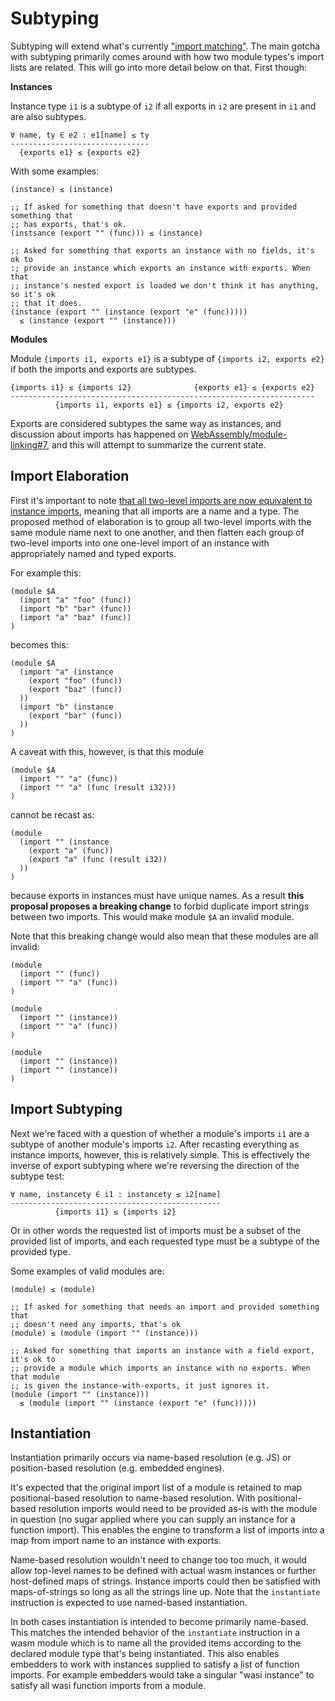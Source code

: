 # Subtyping

Subtyping will extend what's currently ["import
matching"](https://webassembly.github.io/spec/core/exec/modules.html#import-matching).
The main gotcha with subtyping primarily comes around with how two module
types's import lists are related. This will go into more detail below on that.
First though:

**Instances**

Instance type `i1` is a subtype of `i2` if all exports in `i2` are present in
`i1` and are also subtypes.

```
∀ name, ty ∈ e2 : e1[name] ≤ ty
-------------------------------
  {exports e1} ≤ {exports e2}
```

With some examples:

```wasm
(instance) ≤ (instance)

;; If asked for something that doesn't have exports and provided something that
;; has exports, that's ok.
(instsance (export "" (func))) ≤ (instance)

;; Asked for something that exports an instance with no fields, it's ok to
:; provide an instance which exports an instance with exports. When that
;; instance's nested export is loaded we don't think it has anything, so it's ok
;; that it does.
(instance (export "" (instance (export "e" (func)))))
  ≤ (instance (export "" (instance)))
```

**Modules**

Module `{imports i1, exports e1}` is a subtype of `{imports i2, exports e2}` if
both the imports and exports are subtypes.

```
{imports i1} ≤ {imports i2}              {exports e1} ≤ {exports e2}
--------------------------------------------------------------------
          {imports i1, exports e1} ≤ {imports i2, exports e2}
```

Exports are considered subtypes the same way as instances, and discussion about
imports has happened on
[WebAssembly/module-linking#7](https://github.com/WebAssembly/module-linking/issues/7),
and this will attempt to summarize the current state.

## Import Elaboration

First it's important to note [that all two-level imports are now equivalent to
instance imports](./Explainer.md#instance-imports-and-aliases), meaning that all
imports are a name and a type. The proposed method of elaboration is to group
all two-level imports with the same module name next to one another, and then
flatten each group of two-level imports into one one-level import of an
instance with appropriately named and typed exports.

For example this:

```wasm
(module $A
  (import "a" "foo" (func))
  (import "b" "bar" (func))
  (import "a" "baz" (func))
)
```

becomes this:

```wasm
(module $A
  (import "a" (instance
    (export "foo" (func))
    (export "baz" (func))
  ))
  (import "b" (instance
    (export "bar" (func))
  ))
)
```

A caveat with this, however, is that this module

```wasm
(module $A
  (import "" "a" (func))
  (import "" "a" (func (result i32)))
)
```

cannot be recast as:

```wasm
(module
  (import "" (instance
    (export "a" (func))
    (export "a" (func (result i32))
  ))
)
```

because exports in instances must have unique names. As a result **this proposal
proposes a breaking change** to forbid duplicate import strings between two
imports. This would make module `$A` an invalid module.

Note that this breaking change would also mean that these modules are all
invalid:

```wasm
(module
  (import "" (func))
  (import "" "a" (func))
)

(module
  (import "" (instance))
  (import "" "a" (func))
)

(module
  (import "" (instance))
  (import "" (instance))
)
```

## Import Subtyping

Next we're faced with a question of whether a module's imports `i1` are a
subtype of another module's imports `i2`. After recasting everything as instance
imports, however, this is relatively simple. This is effectively the inverse of
export subtyping where we're reversing the direction of the subtype test:

```
∀ name, instancety ∈ i1 : instancety ≤ i2[name]
-----------------------------------------------
          {imports i1} ≤ {imports i2}
```

Or in other words the requested list of imports must be a subset of the provided
list of imports, and each requested type must be a subtype of the provided type.

Some examples of valid modules are:

```wasm
(module) ≤ (module)

;; If asked for something that needs an import and provided something that
;; doesn't need any imports, that's ok
(module) ≤ (module (import "" (instance)))

;; Asked for something that imports an instance with a field export, it's ok to
;; provide a module which imports an instance with no exports. When that module
;; is given the instance-with-exports, it just ignores it.
(module (import "" (instance)))
  ≤ (module (import "" (instance (export "e" (func)))))
```

## Instantiation

Instantiation primarily occurs via name-based resolution (e.g. JS) or
position-based resolution (e.g. embedded engines).

It's expected that the original import list of a module is retained to map
positional-based resolution to name-based resolution. With positional-based
resolution imports would need to be provided as-is with the module in question
(no sugar applied where you can supply an instance for a function import). This
enables the engine to transform a list of imports into a map from import name to
an instance with exports.

Name-based resolution wouldn't need to change too too much, it would allow
top-level names to be defined with actual wasm instances or further host-defined
maps of strings. Instance imports could then be satisfied with maps-of-strings
so long as all the strings line up. Note that the `instantiate` instruction is
expected to use named-based instantiation.

In both cases instantiation is intended to become primarily name-based. This
matches the intended behavior of the `instantiate` instruction in a wasm module
which is to name all the provided items according to the declared module type
that's being instantiated. This also enables embedders to work with instances
supplied to satisfy a list of function imports. For example embedders would take
a singular "wasi instance" to satisfy all wasi function imports from a module.
